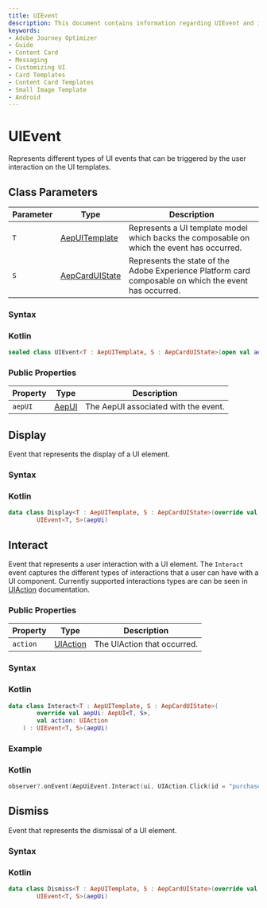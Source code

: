 ```yaml
---
title: UIEvent
description: This document contains information regarding UIEvent and its supported event types.
keywords:
- Adobe Journey Optimizer
- Guide
- Content Card
- Messaging
- Customizing UI
- Card Templates
- Content Card Templates
- Small Image Template
- Android
---
```


# UIEvent

Represents different types of UI events that can be triggered by the user interaction on the UI templates.

## Class Parameters

| Parameter | Type                                          | Description                                                  |
| --------- | --------------------------------------------- | ------------------------------------------------------------ |
| `T`       | [AepUITemplate](./ui-models/aepuitemplate.md) | Represents a UI template model which backs the composable on which the event has occurred. |
| `S`       | [AepCardUIState](./state/aepcarduistate.md)   | Represents the state of the Adobe Experience Platform card composable on which the event has occurred. |

### Syntax

<CodeBlock slots="heading, code" repeat="1" languages="Kotlin" />

### Kotlin

``` kotlin
sealed class UIEvent<T : AepUITemplate, S : AepCardUIState>(open val aepUi: AepUI<T, S>)
```

### Public Properties

| Property | Type                | Description                          |
| -------- | ------------------- | ------------------------------------ |
| `aepUI`  | [AepUI](./aepui.md) | The AepUI associated with the event. |

## Display

Event that represents the display of a UI element.

### Syntax

<CodeBlock slots="heading, code" repeat="1" languages="Kotlin" />

### Kotlin

``` kotlin
data class Display<T : AepUITemplate, S : AepCardUIState>(override val aepUi: AepUI<T, S>) :
        UIEvent<T, S>(aepUi)
```

## Interact

Event that represents a user interaction with a UI element. The `Interact` event captures the different types of interactions that a user can have with a UI component. Currently supported interactions types are can be seen in [UIAction](./uiaction.md) documentation.

### Public Properties

| Property | Type                      | Description                 |
| -------- | ------------------------- | --------------------------- |
| `action` | [UIAction](./uiaction.md) | The UIAction that occurred. |

### Syntax

<CodeBlock slots="heading, code" repeat="1" languages="Kotlin" />

### Kotlin

``` kotlin
data class Interact<T : AepUITemplate, S : AepCardUIState>(
        override val aepUi: AepUI<T, S>,
        val action: UIAction
    ) : UIEvent<T, S>(aepUi)
```

### Example

<CodeBlock slots="heading, code" repeat="1" languages="Kotlin" />

### Kotlin

```kotlin
observer?.onEvent(AepUiEvent.Interact(ui, UIAction.Click(id = "purchaseID", actionUrl = "https://www.adobe.com"))
```

## Dismiss

Event that represents the dismissal of a UI element.

### Syntax

<CodeBlock slots="heading, code" repeat="1" languages="Kotlin" />

### Kotlin

``` kotlin
data class Dismiss<T : AepUITemplate, S : AepCardUIState>(override val aepUi: AepUI<T, S>) :
        UIEvent<T, S>(aepUi)
```
